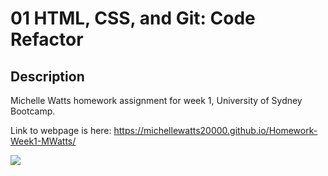 # 01 HTML, CSS, and Git: Code Refactor

## Description

Michelle Watts homework assignment for week 1, University of Sydney Bootcamp.

Link to webpage is here: https://michellewatts20000.github.io/Homework-Week1-MWatts/

<img src="./assets/img/web-page-homework.png">
